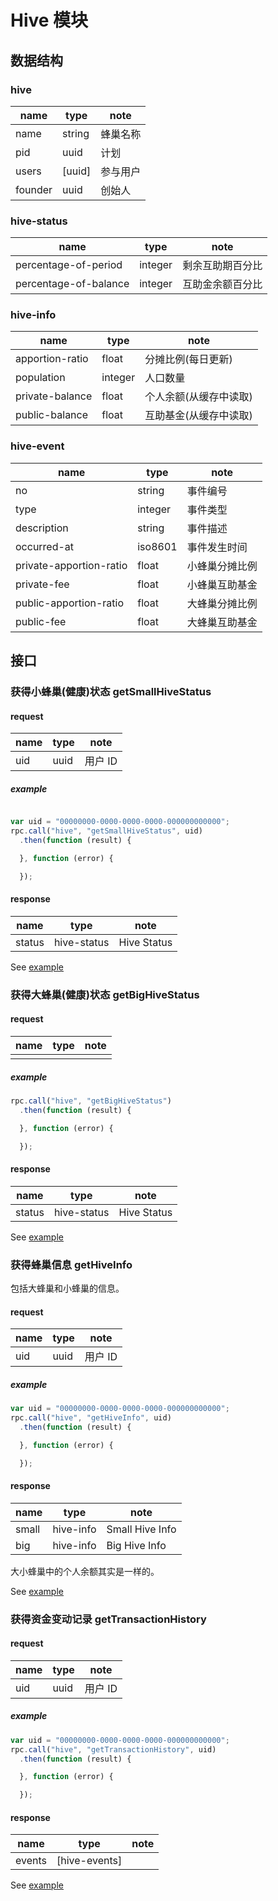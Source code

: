 # Hive 模块

## 数据结构

### hive

|name|type|note|
|----|----|----|
|name|string|蜂巢名称|
|pid|uuid|计划|
|users|[uuid]|参与用户|
|founder|uuid|创始人|

### hive-status

|name|type|note|
|----|----|----|
|percentage-of-period|integer|剩余互助期百分比|
|percentage-of-balance|integer|互助金余额百分比|

### hive-info

|name|type|note|
|----|----|----|
|apportion-ratio|float|分摊比例(每日更新)|
|population|integer|人口数量|
|private-balance|float|个人余额(从缓存中读取)|
|public-balance|float|互助基金(从缓存中读取)|

### hive-event

|name|type|note|
|----|----|----|
|no|string|事件编号|
|type|integer|事件类型|
|description|string|事件描述|
|occurred-at|iso8601|事件发生时间|
|private-apportion-ratio|float|小蜂巢分摊比例|
|private-fee|float|小蜂巢互助基金|
|public-apportion-ratio|float|大蜂巢分摊比例|
|public-fee|float|大蜂巢互助基金|

## 接口

### 获得小蜂巢(健康)状态 getSmallHiveStatus

#### request

|name|type|note|
|----|----|----|
|uid|uuid|用户 ID|

##### example

```javascript

var uid = "00000000-0000-0000-0000-000000000000";
rpc.call("hive", "getSmallHiveStatus", uid)
  .then(function (result) {

  }, function (error) {

  });
```

#### response

|name|type|note|
|----|----|----|
|status|hive-status|Hive Status|

See [example](../data/hive/getSmallHiveStatus.json)

### 获得大蜂巢(健康)状态 getBigHiveStatus

#### request

|name|type|note|
|----|----|----|
||||

##### example

```javascript
rpc.call("hive", "getBigHiveStatus")
  .then(function (result) {

  }, function (error) {

  });
```

#### response

|name|type|note|
|----|----|----|
|status|hive-status|Hive Status|

See [example](../data/hive/getBigHiveStatus.json)

### 获得蜂巢信息 getHiveInfo

包括大蜂巢和小蜂巢的信息。

#### request

|name|type|note|
|----|----|----|
|uid|uuid|用户 ID|

##### example

```javascript
var uid = "00000000-0000-0000-0000-000000000000";
rpc.call("hive", "getHiveInfo", uid)
  .then(function (result) {

  }, function (error) {

  });
```

#### response

|name|type|note|
|----|----|----|
|small|hive-info|Small Hive Info|
|big|hive-info|Big Hive Info|

大小蜂巢中的个人余额其实是一样的。

See [example](../data/hive/getHiveInfo.json)

### 获得资金变动记录 getTransactionHistory

#### request

|name|type|note|
|----|----|----|
|uid|uuid|用户 ID|

##### example

```javascript
var uid = "00000000-0000-0000-0000-000000000000";
rpc.call("hive", "getTransactionHistory", uid)
  .then(function (result) {

  }, function (error) {

  });
```

#### response

|name|type|note|
|----|----|----|
|events|[hive-events]||

See [example](../data/hive/getTransactionHistory.json)

